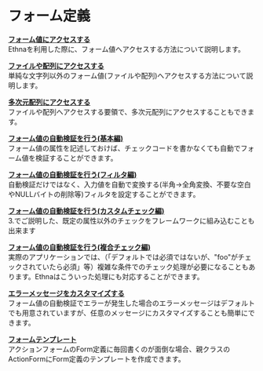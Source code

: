 # フォーム定義
**[フォーム値にアクセスする](form-overview.md)**  
Ethnaを利用した際に、フォーム値へアクセスする方法について説明します。

**[ファイルや配列にアクセスする](form-type.md)**  
単純な文字列以外のフォーム値(ファイルや配列)へアクセスする方法について説明します。

**[多次元配列にアクセスする](form-multiarray.md)**  
ファイルや配列へアクセスする要領で、多次元配列にアクセスすることもできます。

**[フォーム値の自動検証を行う(基本編)](form-validate.md)**  
フォーム値の属性を記述しておけば、チェックコードを書かなくても自動でフォーム値を検証することができます。

**[フォーム値の自動検証を行う(フィルタ編)](form-filter.md)**  
自動検証だけではなく、入力値を自動で変換する(半角→全角変換、不要な空白やNULLバイトの削除等)フィルタを設定することができます。

**[フォーム値の自動検証を行う(カスタムチェック編)](form-customvalidate.md)**  
3.でご説明した、既定の属性以外のチェックをフレームワークに組み込むことも出来ます

**[フォーム値の自動検証を行う(複合チェック編)](form-complexvalidate.md)**  
実際のアプリケーションでは、（「デフォルトでは必須ではないが、"foo"がチェックされていたら必須」等）複雑な条件でのチェック処理が必要になることもあります。Ethnaはこういった処理にも対応することができます。

**[エラーメッセージをカスタマイズする](form-message.md)**  
フォーム値の自動検証でエラーが発生した場合のエラーメッセージはデフォルトでも用意されていますが、任意のメッセージにカスタマイズすることも簡単にできます。

**[フォームテンプレート](form_template.md)**  
アクションフォームのForm定義に毎回書くのが面倒な場合、親クラスのActionFormにForm定義のテンプレートを作成できます。

